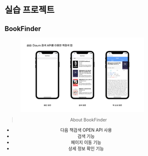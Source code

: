 # 실습 프로젝트

## BookFinder
<div align="center">
  <img width="400" src="https://github.com/hyeji-K/Cloud_AI_MobileiOS_Course/blob/master/image/BookFinder.png" alt="BookFinder">
<div>

>  About BookFinder
- 다음 책검색 OPEN API 사용
- 검색 기능
- 페이지 이동 기능
- 상세 정보 확인 기능
